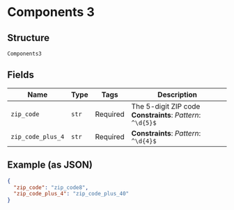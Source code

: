 
# Components 3

## Structure

`Components3`

## Fields

| Name | Type | Tags | Description |
|  --- | --- | --- | --- |
| `zip_code` | `str` | Required | The 5-digit ZIP code<br>**Constraints**: *Pattern*: `^\d{5}$` |
| `zip_code_plus_4` | `str` | Required | **Constraints**: *Pattern*: `^\d{4}$` |

## Example (as JSON)

```json
{
  "zip_code": "zip_code8",
  "zip_code_plus_4": "zip_code_plus_40"
}
```

